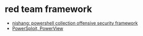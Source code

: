# red team framework

* [nishang: powershell collection offensive security framework](https://github.com/samratashok/nishang)
* [PowerSploit, PowerView](https://github.com/PowerShellMafia/PowerSploit)
